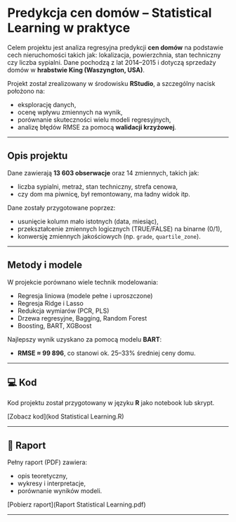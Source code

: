 # Predykcja cen domów – Statistical Learning w praktyce

Celem projektu jest analiza regresyjna predykcji **cen domów** na podstawie cech nieruchomości takich jak: lokalizacja, powierzchnia, stan techniczny czy liczba sypialni. Dane pochodzą z lat 2014–2015 i dotyczą sprzedaży domów w **hrabstwie King (Waszyngton, USA)**.

Projekt został zrealizowany w środowisku **RStudio**, a szczególny nacisk położono na:
- eksplorację danych,
- ocenę wpływu zmiennych na wynik,
- porównanie skuteczności wielu modeli regresyjnych,
- analizę błędów RMSE za pomocą **walidacji krzyżowej**.

---

## Opis projektu

Dane zawierają **13 603 obserwacje** oraz 14 zmiennych, takich jak:
- liczba sypialni, metraż, stan techniczny, strefa cenowa,
- czy dom ma piwnicę, był remontowany, ma ładny widok itp.

Dane zostały przygotowane poprzez:
- usunięcie kolumn mało istotnych (data, miesiąc),
- przekształcenie zmiennych logicznych (TRUE/FALSE) na binarne (0/1),
- konwersję zmiennych jakościowych (np. `grade`, `quartile_zone`).

---

## Metody i modele

W projekcie porównano wiele technik modelowania:

- Regresja liniowa (modele pełne i uproszczone)
- Regresja Ridge i Lasso
- Redukcja wymiarów (PCR, PLS)
- Drzewa regresyjne, Bagging, Random Forest
- Boosting, BART, XGBoost

Najlepszy wynik uzyskano za pomocą modelu **BART**:
- **RMSE ≈ 99 896**, co stanowi ok. 25–33% średniej ceny domu.

---

## 💻 Kod

Kod projektu został przygotowany w języku **R** jako notebook lub skrypt.

[Zobacz kod](kod Statistical Learning.R)

---

## 📄 Raport

Pełny raport (PDF) zawiera:
- opis teoretyczny,
- wykresy i interpretacje,
- porównanie wyników modeli.

[Pobierz raport](Raport Statistical Learning.pdf)

---
